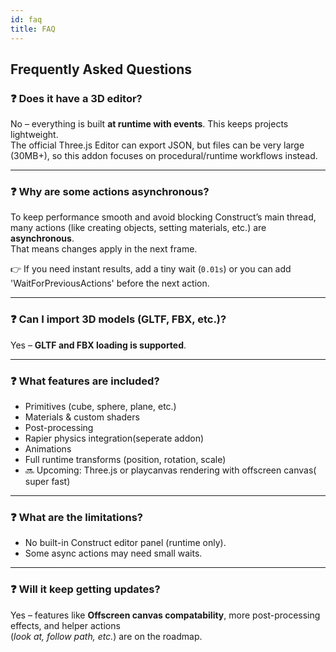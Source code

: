 ```yaml
---
id: faq
title: FAQ
---
```


## Frequently Asked Questions

### ❓ Does it have a 3D editor?
No – everything is built **at runtime with events**. This keeps projects lightweight.  
The official Three.js Editor can export JSON, but files can be very large (30MB+), so this addon focuses on procedural/runtime workflows instead.

---

### ❓ Why are some actions asynchronous?
To keep performance smooth and avoid blocking Construct’s main thread, many actions (like creating objects, setting materials, etc.) are **asynchronous**.  
That means changes apply in the next frame.  

👉 If you need instant results, add a tiny wait (`0.01s`) or you can add 'WaitForPreviousActions' before the next action.

---

### ❓ Can I import 3D models (GLTF, FBX, etc.)?
Yes – **GLTF and FBX loading is supported**.  


---

### ❓ What features are included?
- Primitives (cube, sphere, plane, etc.)  
- Materials & custom shaders  
- Post-processing  
- Rapier physics integration(seperate addon)  
- Animations  
- Full runtime transforms (position, rotation, scale)  
- 🔜 Upcoming: Three.js or playcanvas rendering with offscreen canvas( super fast)
                

---

### ❓ What are the limitations?
- No built-in Construct editor panel (runtime only).  
- Some async actions may need small waits. 

---

### ❓ Will it keep getting updates?
Yes – features like **Offscreen canvas compatability**, more post-processing effects, and helper actions  
(*look at, follow path, etc.*) are on the roadmap.
